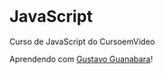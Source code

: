 # JavaScript
 Curso de JavaScript do CursoemVideo

Aprendendo com <a href="https://www.cursoemvideo.com/cursos/">Gustavo Guanabara</a>!